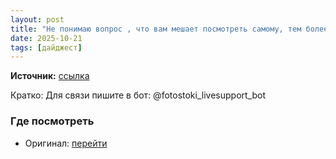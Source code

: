 ```yaml
---
layout: post
title: "Не понимаю вопрос , что вам мешает посмотреть самому, тем более ваши деньги"
date: 2025-10-21
tags: [дайджест]
---
```


**Источник:** [ссылка](https://t.me/fotostoki_ru_chat/32369)

Кратко: Для связи пишите в бот: @fotostoki_livesupport_bot

### Где посмотреть
- Оригинал: [перейти]({link})
